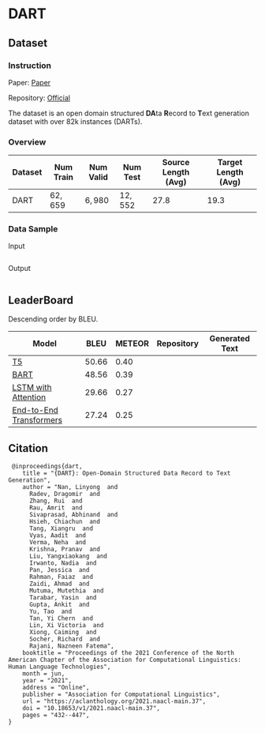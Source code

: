 # DART

## Dataset

### Instruction

Paper: [Paper](https://arxiv.org/abs/2007.02871)

Repository: [Official](https://github.com/Yale-LILY/dart)

The dataset is an open domain structured **DA**ta **R**ecord to **T**ext generation dataset with over 82k instances (DARTs).

### Overview

| Dataset | Num Train | Num Valid | Num Test | Source Length (Avg) | Target Length (Avg) |
| ------- | --------- | --------- | -------- | ------------------- | ------------------- |
| DART    | $62,659$  | $6,980$   | $12,552$ | $27.8$              | $19.3$              |

### Data Sample

Input

```

```

Output

```

```

## LeaderBoard

Descending order by BLEU.

| Model                                                       | BLEU    | METEOR | Repository | Generated Text |
| ----------------------------------------------------------- | ------- | ------ | ---------- | -------------- |
| [T5](https://arxiv.org/abs/2007.02871)                      | $50.66$ | $0.40$ |            |                |
| [BART](https://arxiv.org/abs/2007.02871)                    | $48.56$ | $0.39$ |            |                |
| [LSTM with Attention](https://arxiv.org/abs/2007.02871)     | $29.66$ | $0.27$ |            |                |
| [End-to-End Transformers](https://arxiv.org/abs/2007.02871) | $27.24$ | $0.25$ |            |                |

## Citation

```
 @inproceedings{dart,
    title = "{DART}: Open-Domain Structured Data Record to Text Generation",
    author = "Nan, Linyong  and
      Radev, Dragomir  and
      Zhang, Rui  and
      Rau, Amrit  and
      Sivaprasad, Abhinand  and
      Hsieh, Chiachun  and
      Tang, Xiangru  and
      Vyas, Aadit  and
      Verma, Neha  and
      Krishna, Pranav  and
      Liu, Yangxiaokang  and
      Irwanto, Nadia  and
      Pan, Jessica  and
      Rahman, Faiaz  and
      Zaidi, Ahmad  and
      Mutuma, Mutethia  and
      Tarabar, Yasin  and
      Gupta, Ankit  and
      Yu, Tao  and
      Tan, Yi Chern  and
      Lin, Xi Victoria  and
      Xiong, Caiming  and
      Socher, Richard  and
      Rajani, Nazneen Fatema",
    booktitle = "Proceedings of the 2021 Conference of the North American Chapter of the Association for Computational Linguistics: Human Language Technologies",
    month = jun,
    year = "2021",
    address = "Online",
    publisher = "Association for Computational Linguistics",
    url = "https://aclanthology.org/2021.naacl-main.37",
    doi = "10.18653/v1/2021.naacl-main.37",
    pages = "432--447",
}
```